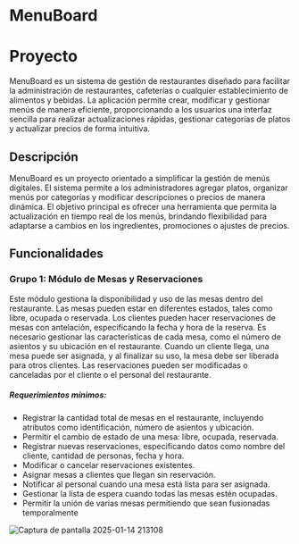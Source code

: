 
# MenuBoard

# Proyecto
MenuBoard es un sistema de gestión de restaurantes diseñado para facilitar la administración de restaurantes, cafeterías o cualquier establecimiento de alimentos y bebidas. La aplicación permite crear, modificar y gestionar menús de manera eficiente, proporcionando a los usuarios una interfaz sencilla para realizar actualizaciones rápidas, gestionar categorías de platos y actualizar precios de forma intuitiva.

## Descripción
MenuBoard es un proyecto orientado a simplificar la gestión de menús digitales. El sistema permite a los administradores agregar platos, organizar menús por categorías y modificar descripciones o precios de manera dinámica. El objetivo principal es ofrecer una herramienta que permita la actualización en tiempo real de los menús, brindando flexibilidad para adaptarse a cambios en los ingredientes, promociones o ajustes de precios.

## Funcionalidades

### Grupo 1: Módulo de Mesas y Reservaciones
Este módulo gestiona la disponibilidad y uso de las mesas dentro del restaurante. Las mesas pueden estar en diferentes estados, tales como libre, ocupada o reservada. Los clientes pueden hacer reservaciones de mesas con antelación, especificando la fecha y hora de la reserva. Es necesario gestionar las características de cada mesa, como el número de asientos y su ubicación en el restaurante. Cuando un cliente llega, una mesa puede ser asignada, y al finalizar su uso, la mesa debe ser liberada para otros clientes. Las reservaciones pueden ser modificadas o canceladas por el cliente o el personal del restaurante.

##### Requerimientos mínimos:
* Registrar la cantidad total de mesas en el restaurante, incluyendo atributos como identificación, número de asientos y ubicación.
* Permitir el cambio de estado de una mesa: libre, ocupada, reservada.
* Registrar nuevas reservaciones, especificando datos como nombre del cliente, cantidad de personas, fecha y hora.
* Modificar o cancelar reservaciones existentes.
* Asignar mesas a clientes que llegan sin reservación.
* Notificar al personal cuando una mesa está lista para ser asignada.
* Gestionar la lista de espera cuando todas las mesas estén ocupadas.
* Permitir la unión de varias mesas permitiendo que sean fusionadas temporalmente

![Captura de pantalla 2025-01-14 213108](https://github.com/user-attachments/assets/ad1340f5-393a-4ed5-a375-c4d983c0f17f)

